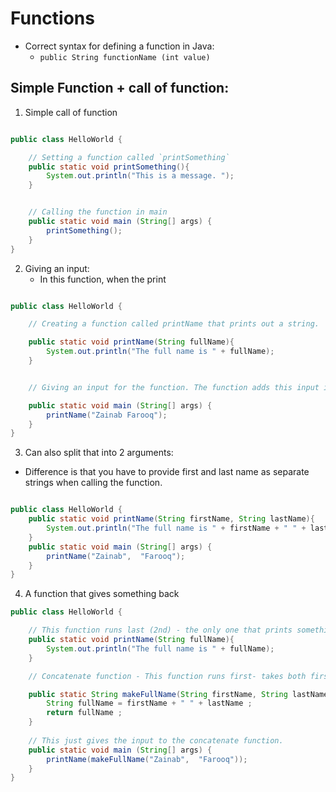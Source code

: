 # Functions

- Correct syntax for defining a function in Java:
  - `public String functionName (int value)`



## Simple Function + call of function:

1. Simple call of function
```java 

public class HelloWorld {

    // Setting a function called `printSomething`
    public static void printSomething(){
        System.out.println("This is a message. ");
    }


    // Calling the function in main
    public static void main (String[] args) {
        printSomething();
    }
}

```


2. Giving an input:
   - In this function, when the print

```java

public class HelloWorld {

    // Creating a function called printName that prints out a string. 

    public static void printName(String fullName){
        System.out.println("The full name is " + fullName);
    }


    // Giving an input for the function. The function adds this input into the string it prints out. 

    public static void main (String[] args) {
        printName("Zainab Farooq");
    }
}

```

3. Can also split that into 2 arguments:

- Difference is that you have to provide first and last name as separate strings when calling the function. 


```java

public class HelloWorld {
    public static void printName(String firstName, String lastName){
        System.out.println("The full name is " + firstName + " " + lastName);
    }
    public static void main (String[] args) {
        printName("Zainab",  "Farooq");
    }
}

```

4. A function that gives something back

```java
public class HelloWorld {

    // This function runs last (2nd) - the only one that prints something. Takes the output of the concatenate function and prints it out.
    public static void printName(String fullName){
        System.out.println("The full name is " + fullName);
    }

    // Concatenate function - This function runs first- takes both first name and last name inputs and concatenates them into one string.

    public static String makeFullName(String firstName, String lastName){
        String fullName = firstName + " " + lastName ;
        return fullName ;
    }
    
    // This just gives the input to the concatenate function.
    public static void main (String[] args) {
        printName(makeFullName("Zainab",  "Farooq"));
    }
}

```
